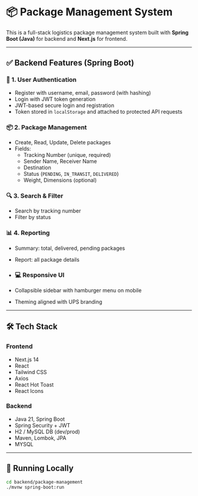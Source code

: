 # 📦 Package Management System

This is a full-stack logistics package management system built with **Spring Boot (Java)** for backend and **Next.js** for frontend.

---

## ✅ Backend Features (Spring Boot)

### 🔐 1. User Authentication
- Register with username, email, password (with hashing)
- Login with JWT token generation
- JWT-based secure login and registration
- Token stored in `localStorage` and attached to protected API requests

### 📦 2. Package Management
- Create, Read, Update, Delete packages
- Fields:
  - Tracking Number (unique, required)
  - Sender Name, Receiver Name
  - Destination
  - Status (`PENDING`, `IN_TRANSIT`, `DELIVERED`)
  - Weight, Dimensions (optional)

### 🔍 3. Search & Filter
- Search by tracking number
- Filter by status

### 📊 4. Reporting
- Summary: total, delivered, pending packages
- Report: all package details

- ### 💻 Responsive UI
- Collapsible sidebar with hamburger menu on mobile
- Theming aligned with UPS branding


---

## 🛠️ Tech Stack

### Frontend
- Next.js 14
- React
- Tailwind CSS
- Axios
- React Hot Toast
- React Icons

### Backend
- Java 21, Spring Boot
- Spring Security + JWT
- H2 / MySQL DB (dev/prod)
- Maven, Lombok, JPA
- MYSQL

---

## 🚀 Running Locally

```bash
cd backend/package-management
./mvnw spring-boot:run
